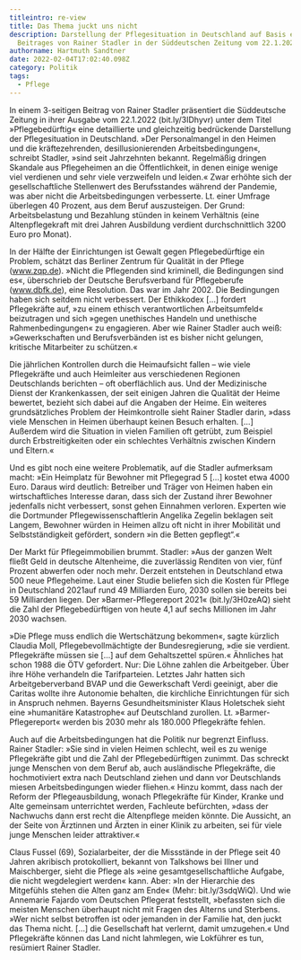 ```yaml
---
titleintro: re-view
title: Das Thema juckt uns nicht
description: Darstellung der Pflegesituation in Deutschland auf Basis eines
  Beitrages von Rainer Stadler in der Süddeutschen Zeitung vom 22.1.2022
authorname: Hartmuth Sandtner
date: 2022-02-04T17:02:40.098Z
category: Politik
tags:
  - Pflege
---
```

In einem 3-seitigen Beitrag von Rainer Stadler präsentiert die Süddeutsche Zeitung in ihrer Ausgabe vom 22.1.2022 (bit.ly/3IDhyvr) unter dem Titel »Pflegebedürftig« eine detaillierte und gleichzeitig bedrückende Darstellung der Pflegesituation in Deutschland. »Der Personalmangel in den Heimen und die kräftezehrenden, desillusionierenden Arbeitsbedingungen«, schreibt Stadler, »sind seit Jahrzehnten bekannt. Regelmäßig dringen Skandale aus Pflegeheimen an die Öffentlichkeit, in denen einige wenige viel verdienen und sehr viele verzweifeln und leiden.« Zwar erhöhte sich der gesellschaftliche Stellenwert des Berufsstandes während der Pandemie, was aber nicht die Arbeitsbedingungen verbesserte. Lt. einer Umfrage überlegen 40 Prozent, aus dem Beruf auszusteigen. Der Grund: Arbeitsbelastung und Bezahlung stünden in keinem Verhältnis (eine Altenpflegekraft mit drei Jahren Ausbildung verdient durchschnittlich 3200 Euro pro Monat).

In der Hälfte der Einrichtungen ist Gewalt gegen Pflegebedürftige ein Problem, schätzt das Berliner Zentrum für Qualität in der Pflege (www.zqp.de). »Nicht die Pflegenden sind kriminell, die Bedingungen sind es«, überschrieb der Deutsche Berufsverband für Pflegeberufe (www.dbfk.de), eine Resolution. Das war im Jahr 2002. Die Bedingungen haben sich seitdem nicht verbessert. Der Ethikkodex \[…] fordert Pflegekräfte auf, »zu einem ethisch verantwortlichen Arbeitsumfeld« beizutragen und sich »gegen unethisches Handeln und unethische Rahmenbedingungen« zu engagieren. Aber wie Rainer Stadler auch weiß: »Gewerkschaften und Berufsverbänden ist es bisher nicht gelungen, kritische Mitarbeiter zu schützen.«

Die jährlichen Kontrollen durch die Heimaufsicht fallen – wie viele Pflegekräfte und auch Heimleiter aus verschiedenen Regionen Deutschlands berichten – oft oberflächlich aus. Und der Medizinische Dienst der Krankenkassen, der seit einigen Jahren die Qualität der Heime bewertet, bezieht sich dabei auf die Angaben der Heime. Ein weiteres grundsätzliches Problem der Heimkontrolle sieht Rainer Stadler darin, »dass viele Menschen in Heimen überhaupt keinen Besuch erhalten. \[…] Außerdem wird die Situation in vielen Familien oft getrübt, zum Beispiel durch Erbstreitigkeiten oder ein schlechtes Verhältnis zwischen Kindern und Eltern.«

Und es gibt noch eine weitere Problematik, auf die Stadler aufmerksam macht: »Ein Heimplatz für Bewohner mit Pflegegrad 5 \[…] kostet etwa 4000 Euro. Daraus wird deutlich: Betreiber und Träger von Heimen haben ein wirtschaftliches Interesse daran, dass sich der Zustand ihrer Bewohner jedenfalls nicht verbessert, sonst gehen Einnahmen verloren. Experten wie die Dortmunder Pflegewissenschaftlerin Angelika Zegelin beklagen seit Langem, Bewohner würden in Heimen allzu oft nicht in ihrer Mobilität und Selbstständigkeit gefördert, sondern »in die Betten gepflegt“.«

Der Markt für Pflegeimmobilien brummt. Stadler: »Aus der ganzen Welt fließt Geld in deutsche Altenheime, die zuverlässig Renditen von vier, fünf Prozent abwerfen oder noch mehr. Derzeit entstehen in Deutschland etwa 500 neue Pflegeheime. Laut einer Studie beliefen sich die Kosten für Pflege in Deutschland 2021auf rund 49 Milliarden Euro, 2030 sollen sie bereits bei 59 Milliarden liegen. Der »Barmer-Pflegereport 2021« (bit.ly/3H0zeAQ) sieht die Zahl der Pflegebedürftigen von heute 4,1 auf sechs Millionen im Jahr 2030 wachsen.

»Die Pflege muss endlich die Wertschätzung bekommen«, sagte kürzlich Claudia Moll, Pflegebevollmächtigte der Bundesregierung, »die sie verdient. Pflegekräfte müssen sie \[…] auf dem Gehaltszettel spüren.« Ähnliches hat schon 1988 die ÖTV gefordert. Nur: Die Löhne zahlen die Arbeitgeber. Über ihre Höhe verhandeln die Tarifparteien. Letztes Jahr hatten sich Arbeitgeberverband BVAP und die Gewerkschaft Verdi geeinigt, aber die Caritas wollte ihre Autonomie behalten, die kirchliche Einrichtungen für sich in Anspruch nehmen. Bayerns Gesundheitsminister Klaus Holetschek sieht eine »humanitäre Katastrophe« auf Deutschland zurollen. Lt. »Barmer-Pflegereport« werden bis 2030 mehr als 180.000 Pflegekräfte fehlen.

Auch auf die Arbeitsbedingungen hat die Politik nur begrenzt Einfluss. Rainer Stadler: »Sie sind in vielen Heimen schlecht, weil es zu wenige Pflegekräfte gibt und die Zahl der Pflegebedürftigen zunimmt. Das schreckt junge Menschen von dem Beruf ab, auch ausländische Pflegekräfte, die hochmotiviert extra nach Deutschland ziehen und dann vor Deutschlands miesen Arbeitsbedingungen wieder fliehen.« Hinzu kommt, dass nach der Reform der Pflegeausbildung, wonach Pflegekräfte für Kinder, Kranke und Alte gemeinsam unterrichtet werden, Fachleute befürchten, »dass der Nachwuchs dann erst recht die Altenpflege meiden könnte. Die Aussicht, an der Seite von Ärztinnen und Ärzten in einer Klinik zu arbeiten, sei für viele junge Menschen leider attraktiver.«

Claus Fussel (69), Sozialarbeiter, der die Missstände in der Pflege seit 40 Jahren akribisch protokolliert, bekannt von Talkshows bei Illner und Maischberger, sieht die Pflege als »eine gesamtgesellschaftliche Aufgabe, die nicht wegdelegiert werden« kann. Aber: »In der Hierarchie des Mitgefühls stehen die Alten ganz am Ende« (Mehr: bit.ly/3sdqWiQ). Und wie Annemarie Fajardo vom Deutschen Pflegerat feststellt, »befassten sich die meisten Menschen überhaupt nicht mit Fragen des Alterns und Sterbens. »Wer nicht selbst betroffen ist oder jemanden in der Familie hat, den juckt das Thema nicht. \[…] die Gesellschaft hat verlernt, damit umzugehen.« Und Pflegekräfte können das Land nicht lahmlegen, wie Lokführer es tun, resümiert Rainer Stadler.